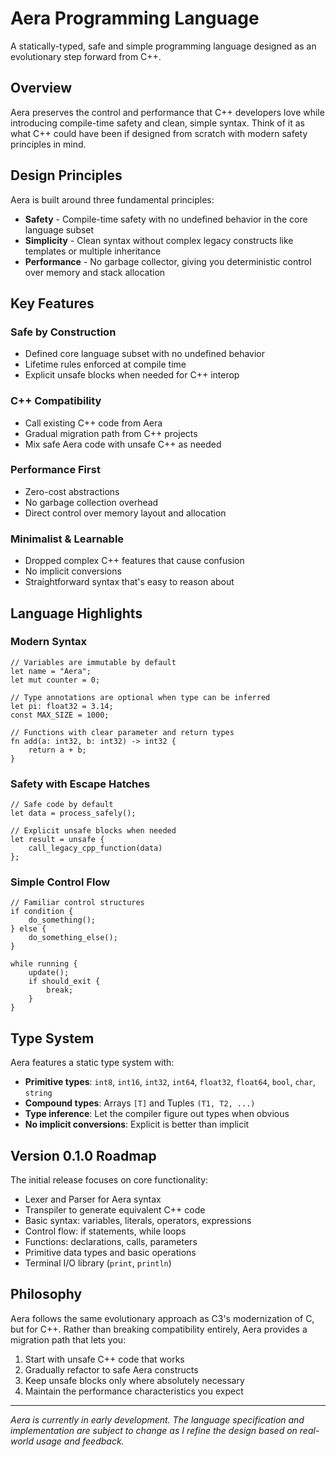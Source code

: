 # Aera Programming Language

A statically-typed, safe and simple programming language designed as an evolutionary step forward from C++.

## Overview

Aera preserves the control and performance that C++ developers love while introducing compile-time safety and clean, simple syntax. Think of it as what C++ could have been if designed from scratch with modern safety principles in mind.

## Design Principles

Aera is built around three fundamental principles:

- **Safety** - Compile-time safety with no undefined behavior in the core language subset
- **Simplicity** - Clean syntax without complex legacy constructs like templates or multiple inheritance  
- **Performance** - No garbage collector, giving you deterministic control over memory and stack allocation

## Key Features

### Safe by Construction
- Defined core language subset with no undefined behavior
- Lifetime rules enforced at compile time
- Explicit unsafe blocks when needed for C++ interop

### C++ Compatibility  
- Call existing C++ code from Aera
- Gradual migration path from C++ projects
- Mix safe Aera code with unsafe C++ as needed

### Performance First
- Zero-cost abstractions
- No garbage collection overhead
- Direct control over memory layout and allocation

### Minimalist & Learnable
- Dropped complex C++ features that cause confusion
- No implicit conversions
- Straightforward syntax that's easy to reason about

## Language Highlights

### Modern Syntax
```aera
// Variables are immutable by default
let name = "Aera";
let mut counter = 0;

// Type annotations are optional when type can be inferred
let pi: float32 = 3.14;
const MAX_SIZE = 1000;

// Functions with clear parameter and return types
fn add(a: int32, b: int32) -> int32 {
    return a + b;
}
```

### Safety with Escape Hatches
```aera
// Safe code by default
let data = process_safely();

// Explicit unsafe blocks when needed
let result = unsafe {
    call_legacy_cpp_function(data)
};
```

### Simple Control Flow
```aera
// Familiar control structures
if condition {
    do_something();
} else {
    do_something_else();
}

while running {
    update();
    if should_exit {
        break;
    }
}
```

## Type System

Aera features a static type system with:

- **Primitive types**: `int8`, `int16`, `int32`, `int64`, `float32`, `float64`, `bool`, `char`, `string`
- **Compound types**: Arrays `[T]` and Tuples `(T1, T2, ...)`
- **Type inference**: Let the compiler figure out types when obvious
- **No implicit conversions**: Explicit is better than implicit

## Version 0.1.0 Roadmap

The initial release focuses on core functionality:

- Lexer and Parser for Aera syntax
- Transpiler to generate equivalent C++ code  
- Basic syntax: variables, literals, operators, expressions
- Control flow: if statements, while loops
- Functions: declarations, calls, parameters
- Primitive data types and basic operations
- Terminal I/O library (`print`, `println`)

## Philosophy

Aera follows the same evolutionary approach as C3's modernization of C, but for C++. Rather than breaking compatibility entirely, Aera provides a migration path that lets you:

1. Start with unsafe C++ code that works
2. Gradually refactor to safe Aera constructs
3. Keep unsafe blocks only where absolutely necessary
4. Maintain the performance characteristics you expect

---

*Aera is currently in early development. The language specification and implementation are subject to change as I refine the design based on real-world usage and feedback.*